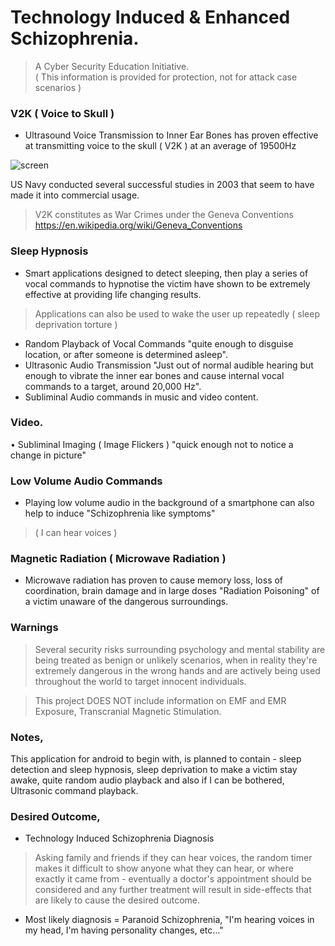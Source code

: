 # Technology Induced & Enhanced Schizophrenia.    
> A Cyber Security Education Initiative.       
( This information is provided for protection, not for attack case scenarios )
     
### V2K ( Voice to Skull )   
- Ultrasound Voice Transmission to Inner Ear Bones has proven effective at transmitting voice to the skull ( V2K ) at an average of 19500Hz   
  
![screen](https://github.com/ElijahCuff/Technology-Induced-Schizophrenia-/blob/main/Example%201.jpg)
   
US Navy conducted several successful studies in 2003 that seem to have made it into commercial usage.   
> V2K constitutes as War Crimes under the Geneva Conventions https://en.wikipedia.org/wiki/Geneva_Conventions
    
    
### Sleep Hypnosis     
- Smart applications designed to detect sleeping, then play a series of vocal commands to hypnotise the victim have shown to be extremely effective at providing life changing results.     
> Applications can also be used to wake the user up repeatedly ( sleep deprivation torture )     
- Random Playback of Vocal Commands "quite enough to disguise location, or after someone is determined asleep".   
- Ultrasonic Audio Transmission "Just out of normal audible hearing but enough to vibrate the inner ear bones and cause internal vocal commands to a target, around 20,000 Hz".    
- Subliminal Audio commands in music and video content.   
    
### Video.    
• Subliminal Imaging ( Image Flickers ) "quick enough not to notice a change in picture"
   
  
### Low Volume Audio Commands   
- Playing low volume audio in the background of a smartphone can also help to induce "Schizophrenia like symptoms"
> ( I can hear voices )      
 
### Magnetic Radiation ( Microwave Radiation )    
- Microwave radiation has proven to cause memory loss, loss of coordination, brain damage and in large doses "Radiation Poisoning" of a victim unaware of the dangerous surroundings.   
 

### Warnings 
> Several security risks surrounding psychology and mental stability are being treated as benign or unlikely scenarios, when in reality they're extremely dangerous in the wrong hands and are actively being used throughout the world to target innocent individuals.   
      
> This project DOES NOT include information on EMF and EMR Exposure, Transcranial Magnetic Stimulation.
    
  
### Notes,
This application for android to begin with, is planned to contain - sleep detection and sleep hypnosis, sleep deprivation to make a victim stay awake, quite random audio playback and also if I can be bothered, Ultrasonic command playback.   
       
  
### Desired Outcome,
- Technology Induced Schizophrenia Diagnosis   

> Asking family and friends if they can hear voices, the random timer makes it difficult to show anyone what they can hear, or where exactly it came from - eventually a doctor's appointment should be considered and any further treatment will result in side-effects that are likely to cause the desired outcome.    
     
- Most likely diagnosis = Paranoid Schizophrenia,  "I'm hearing voices in my head, I'm having personality changes, etc..."    
      

